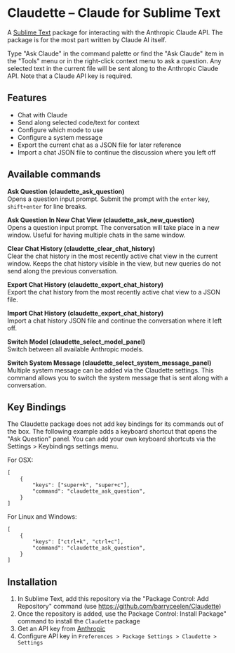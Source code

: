 # Claudette – Claude for Sublime Text

A [Sublime Text](http://www.sublimetext.com) package for interacting with the Anthropic Claude API. The package is for the most part written by Claude AI itself.

Type "Ask Claude" in the command palette or find the "Ask Claude" item in the "Tools" menu or in the right-click context menu to ask a question. Any selected text in the current file will be sent along to the Anthropic Claude API. Note that a Claude API key is required.

## Features

- Chat with Claude
- Send along selected code/text for context
- Configure which mode to use
- Configure a system message
- Export the current chat as a JSON file for later reference
- Import a chat JSON file to continue the discussion where you left off

## Available commands
**Ask Question (claudette\_ask\_question)**  
Opens a question input prompt. Submit the prompt with the `enter` key, `shift+enter` for line breaks.

**Ask Question In New Chat View (claudette\_ask\_new\_question)**   
Opens a question input prompt. The conversation will take place in a new window. Useful for having multiple chats in the same window.

**Clear Chat History (claudette\_clear\_chat\_history)**  
Clear the chat history in the most recently active chat view in the current window. Keeps the chat history visible in the view, but new queries do not send along the previous conversation.

**Export Chat History (claudette\_export\_chat\_history)**  
Export the chat history from the most recently active chat view to a JSON file.

**Import Chat History (claudette\_export\_chat\_history)**  
Import a chat history JSON file and continue the conversation where it left off.

**Switch Model (claudette\_select\_model\_panel)**  
Switch between all available Anthropic models.

**Switch System Message (claudette\_select\_system\_message\_panel)**
Multiple system message can be added via the Claudette settings. This command allows you to switch the system message that is sent along with a conversation. 

## Key Bindings

The Claudette package does not add key bindings for its commands out of the box. The following example adds a keyboard shortcut that opens the "Ask Question" panel. You can add your own keyboard shortcuts via the Settings > Keybindings settings menu.

For OSX:

```
[
	{
		"keys": ["super+k", "super+c"],
		"command": "claudette_ask_question",
	}
]
```

For Linux and Windows:

```
[
	{
		"keys": ["ctrl+k", "ctrl+c"],
		"command": "claudette_ask_question",
	}
]
```

## Installation

1. In Sublime Text, add this repository via the "Package Control: Add Repository" command (use https://github.com/barryceelen/Claudette)
2. Once the repository is added, use the Package Control: Install Package" command to install the `Claudette` package
2. Get an API key from [Anthropic](https://console.anthropic.com/)
3. Configure API key in `Preferences > Package Settings > Claudette > Settings`
